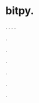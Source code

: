 # bitpy.
.
.
.
.












.






















































.
























.



























.

















































































.































































.






















































































